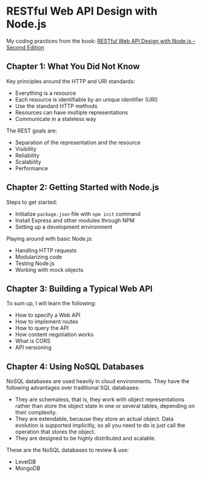 # RESTful Web API Design with Node.js
My coding practices from the book: [RESTful Web API Design with Node.js - Second Edition](https://www.packtpub.com/web-development/restful-web-api-design-nodejs-second-edition)

## Chapter 1: What You Did Not Know
Key principles around the HTTP and URI standards:

- Everything is a resource
- Each resource is identifiable by an unique identifier (URI)
- Use the standard HTTP methods
- Resources can have multiple representations
- Communicate in a stateless way

The REST goals are:

- Separation of the representation and the resource
- Visibility
- Reliability
- Scalability
- Performance

## Chapter 2: Getting Started with Node.js
Steps to get started:

- Initialize `package.json` file with `npm init` command
- Install Express and other modules through NPM
- Setting up a development environment

Playing around with basic Node.js:

- Handling HTTP requests
- Modularizing code
- Testing Node.js
- Working with mock objects

## Chapter 3: Building a Typical Web API
To sum up, I will learn the following:

- How to specify a Web API
- How to implement routes
- How to query the API
- How content negotiation works
- What is CORS
- API versioning

## Chapter 4: Using NoSQL Databases
NoSQL databases are used heavily in cloud environments. They have the 
following advantages over traditional SQL databases:

- They are schemaless, that is, they work with object representations 
rather than store the object state in one or several tables, depending 
on their complexity.
- They are extendable, because they store an actual object. Data 
evolution is supported implicitly, so all you need to do is just call 
the operation that stores the object.
- They are designed to be highly distributed and scalable.

These are the NoSQL databases to review & use:

- LevelDB
- MongoDB